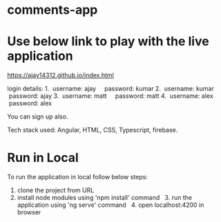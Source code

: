 # comments-app

# Use below link to play with the live application
https://ajay14312.github.io/index.html

login details:
1.  username: ajay     password: kumar
2.  username: kumar     password: ajay
3.  username: matt     password: matt
4.  username: alex     password: alex

You can sign up also.

Tech stack used: Angular, HTML, CSS, Typescript, firebase.

# Run in Local

To run the application in local follow below steps:
  1. clone the project from URL
  2. install node modules using 'npm install' command
  3. run the application using 'ng serve' command
  4. open localhost:4200 in browser

